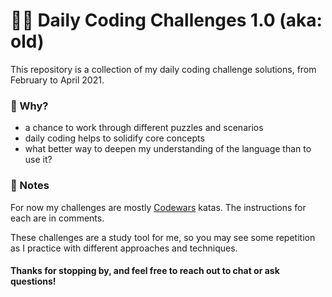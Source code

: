 # 👩‍💻 Daily Coding Challenges 1.0 (aka: old)

This repository is a collection of my daily coding challenge solutions, from February to April 2021.

### 🧐 Why?

* a chance to work through different puzzles and scenarios
* daily coding helps to solidify core concepts
* what better way to deepen my understanding of the language than to use it?

### :notebook: Notes

For now my challenges are mostly [Codewars](https://codewars.com) katas. The instructions for each are in comments.

These challenges are a study tool for me, so you may see some repetition as I practice with different approaches and techniques.


#### Thanks for stopping by, and feel free to reach out to chat or ask questions!
